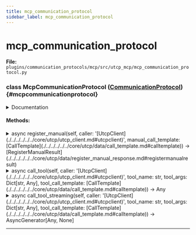 ```yaml
---
title: mcp_communication_protocol
sidebar_label: mcp_communication_protocol
---
```


# mcp_communication_protocol

**File:** `plugins/communication_protocols/mcp/src/utcp_mcp/mcp_communication_protocol.py`

### class McpCommunicationProtocol ([CommunicationProtocol](./../../../../../core/utcp/interfaces/communication_protocol.md#communicationprotocol)) {#mcpcommunicationprotocol}

<details>
<summary>Documentation</summary>

MCP transport implementation that connects to MCP servers via stdio or HTTP.

This implementation uses a session-per-operation approach where each operation
(register, call_tool) opens a fresh session, performs the operation, and closes.
</details>

#### Methods:

<details>
<summary>async register_manual(self, caller: '[UtcpClient](./../../../../../core/utcp/utcp_client.md#utcpclient)', manual_call_template: [CallTemplate](./../../../../../core/utcp/data/call_template.md#calltemplate)) -> [RegisterManualResult](./../../../../../core/utcp/data/register_manual_response.md#registermanualresult)</summary>

Register a manual with the communication protocol.
</details>

<details>
<summary>async call_tool(self, caller: '[UtcpClient](./../../../../../core/utcp/utcp_client.md#utcpclient)', tool_name: str, tool_args: Dict[str, Any], tool_call_template: [CallTemplate](./../../../../../core/utcp/data/call_template.md#calltemplate)) -> Any</summary>

Call a tool using the model context protocol.
</details>

<details>
<summary>async call_tool_streaming(self, caller: '[UtcpClient](./../../../../../core/utcp/utcp_client.md#utcpclient)', tool_name: str, tool_args: Dict[str, Any], tool_call_template: [CallTemplate](./../../../../../core/utcp/data/call_template.md#calltemplate)) -> AsyncGenerator[Any, None]</summary>

Streaming calls are not supported for MCP protocol, so we just call the tool and return the result as one item.
</details>

---

